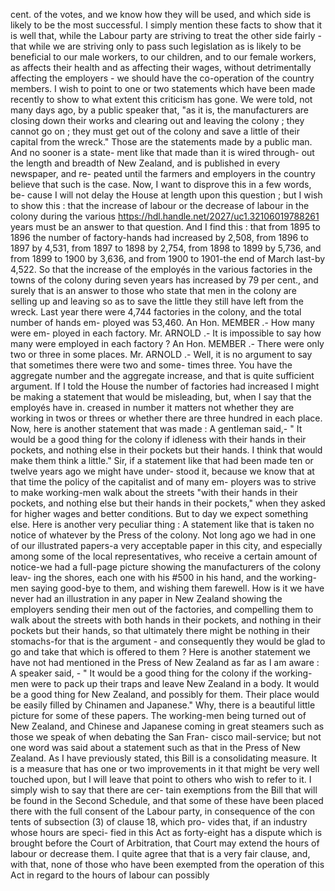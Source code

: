 cent. of the votes, and we know how they will be used, and which side is likely to be the most successful. I simply mention these facts to show that it is well that, while the Labour party are striving to treat the other side fairly -that while we are striving only to pass such legislation as is likely to be beneficial to our male workers, to our children, and to our female workers, as affects their health and as affecting their wages, without detrimentally affecting the employers - we should have the co-operation of the country members. I wish to point to one or two statements which have been made recently to show to what extent this criticism has gone. We were told, not many days ago, by a public speaker that, "as it is, the manufacturers are closing down their works and clearing out and leaving the colony ; they cannot go on ; they must get out of the colony and save a little of their capital from the wreck." Those are the statements made by a public man. And no sooner is a state- ment like that made than it is wired through- out the length and breadth of New Zealand, and is published in every newspaper, and re- peated until the farmers and employers in the country believe that such is the case. Now, I want to disprove this in a few words, be- cause I will not delay the House at length upon this question ; but I wish to show this : that the increase of labour or the decrease of labour in the colony during the various https://hdl.handle.net/2027/uc1.32106019788261 years must be an answer to that question. And I find this : that from 1895 to 1896 the number of factory-hands had increased by 2,508, from 1896 to 1897 by 4,531, from 1897 to 1898 by 2,754, from 1898 to 1899 by 5,736, and from 1899 to 1900 by 3,636, and from 1900 to 1901-the end of March last-by 4,522. So that the increase of the employés in the various factories in the towns of the colony during seven years has increased by 79 per cent., and surely that is an answer to those who state that men in the colony are selling up and leaving so as to save the little they still have left from the wreck. Last year there were 4,744 factories in the colony, and the total number of hands em- ployed was 53,460. An Hon. MEMBER .- How many were em- ployed in each factory. Mr. ARNOLD .- It is impossible to say how many were employed in each factory ? An Hon. MEMBER .- There were only two or three in some places. Mr. ARNOLD .- Well, it is no argument to say that sometimes there were two and some- times three. You have the aggregate number and the aggregate increase, and that is quite sufficient argument. If I told the House the number of factories had increased I might be making a statement that would be misleading, but, when I say that the employés have in. creased in number it matters not whether they are working in twos or threes or whether there are three hundred in each place. Now, here is another statement that was made : A gentleman said,- " It would be a good thing for the colony if idleness with their hands in their pockets, and nothing else in their pockets but their hands. I think that would make them think a little." Sir, if a statement like that had been made ten or twelve years ago we might have under- stood it, because we know that at that time the policy of the capitalist and of many em- ployers was to strive to make working-men walk about the streets "with their hands in their pockets, and nothing else but their hands in their pockets," when they asked for higher wages and better conditions. But to day we expect something else. Here is another very peculiar thing : A statement like that is taken no notice of whatever by the Press of the colony. Not long ago we had in one of our illustrated papers-a very acceptable paper in this city, and especially among some of the local representatives, who receive a certain amount of notice-we had a full-page picture showing the manufacturers of the colony leav- ing the shores, each one with his #500 in his hand, and the working-men saying good-bye to them, and wishing them farewell. How is it we have never had an illustration in any paper in New Zealand showing the employers sending their men out of the factories, and compelling them to walk about the streets with both hands in their pockets, and nothing in their pockets but their hands, so that ultimately there might be nothing in their stomachs-for that is the argument - and consequently they would be glad to go and take that which is offered to them ? Here is another statement we have not had mentioned in the Press of New Zealand as far as I am aware : A speaker said, - " It would be a good thing for the colony if the working-men were to pack up their traps and leave New Zealand in a body. It would be a good thing for New Zealand, and possibly for them. Their place would be easily filled by Chinamen and Japanese." Why, there is a beautiful little picture for some of these papers. The working-men being turned out of New Zealand, and Chinese and Japanese coming in great steamers such as those we speak of when debating the San Fran- cisco mail-service; but not one word was said about a statement such as that in the Press of New Zealand. As I have previously stated, this Bill is a consolidating measure. It is a measure that has one or two improvements in it that might be very well touched upon, but I will leave that point to others who wish to refer to it. I simply wish to say that there are cer- tain exemptions from the Bill that will be found in the Second Schedule, and that some of these have been placed there with the full consent of the Labour party, in consequence of the con tents of subsection (3) of clause 18, which pro- vides that, if an industry whose hours are speci- fied in this Act as forty-eight has a dispute which is brought before the Court of Arbitration, that Court may extend the hours of labour or decrease them. I quite agree that that is a very fair clause, and, with that, none of those who have been exempted from the operation of this Act in regard to the hours of labour can possibly 